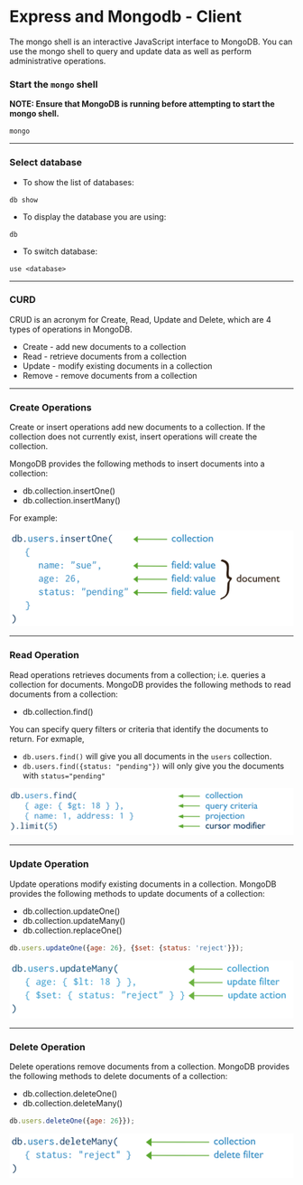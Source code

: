 # Express and Mongodb - Client

The mongo shell is an interactive JavaScript interface to MongoDB. You can use the mongo shell to query and update data as well as perform administrative operations.

### Start the `mongo` shell

**NOTE: Ensure that MongoDB is running before attempting to start the mongo shell.**

```
mongo
```

---

### Select database

* To show the list of databases:

```
db show
```

* To display the database you are using:

```
db
```

* To switch database:

```
use <database>
```

---

### CURD

CRUD is an acronym for Create, Read, Update and Delete, which are 4 types of operations in MongoDB.

* Create - add new documents to a collection
* Read - retrieve documents from a collection
* Update - modify existing documents in a collection
* Remove - remove documents from a collection

---

### Create Operations

Create or insert operations add new documents to a collection. If the collection does not currently exist, insert operations will create the collection.

MongoDB provides the following methods to insert documents into a collection:

* db.collection.insertOne()
* db.collection.insertMany()

For example:

![Example](../diagram/dist/crud-annotated-mongodb-insertOne.bakedsvg.svg)

---

### Read Operation

Read operations retrieves documents from a collection; i.e. queries a collection for documents. MongoDB provides the following methods to read documents from a collection:

* db.collection.find()

You can specify query filters or criteria that identify the documents to return. For exmaple,

* `db.users.find()` will give you all documents in the `users` collection.
* `db.users.find({status: "pending"})` will only give you the documents with `status="pending"`

![Example](../diagram/dist/crud-annotated-mongodb-find.bakedsvg.svg)

---

### Update Operation

Update operations modify existing documents in a collection. MongoDB provides the following methods to update documents of a collection:

* db.collection.updateOne()
* db.collection.updateMany()
* db.collection.replaceOne()

```js
db.users.updateOne({age: 26}, {$set: {status: 'reject'}});
```

![Example](../diagram/dist/crud-annotated-mongodb-updateMany.bakedsvg.svg)

---

### Delete Operation

Delete operations remove documents from a collection. MongoDB provides the following methods to delete documents of a collection:

* db.collection.deleteOne()
* db.collection.deleteMany()

```js
db.users.deleteOne({age: 26}});
```

![Example](../diagram/dist/crud-annotated-mongodb-deleteMany.bakedsvg.svg)
